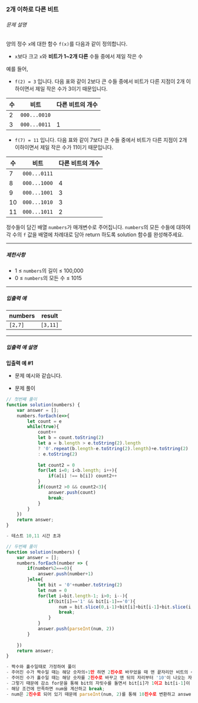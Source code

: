 ### 2개 이하로 다른 비트

###### 문제 설명

양의 정수 `x`에 대한 함수 `f(x)`를 다음과 같이 정의합니다.

- `x`보다 크고 `x`와 **비트가 1~2개 다른** 수들 중에서 제일 작은 수

예를 들어,

- `f(2) = 3` 입니다. 다음 표와 같이 2보다 큰 수들 중에서 비트가 다른 지점이 2개 이하이면서 제일 작은 수가 3이기 때문입니다.

| 수   | 비트         | 다른 비트의 개수 |
| ---- | ------------ | ---------------- |
| 2    | `000...0010` |                  |
| 3    | `000...0011` | 1                |

- `f(7) = 11` 입니다. 다음 표와 같이 7보다 큰 수들 중에서 비트가 다른 지점이 2개 이하이면서 제일 작은 수가 11이기 때문입니다.

| 수   | 비트         | 다른 비트의 개수 |
| ---- | ------------ | ---------------- |
| 7    | `000...0111` |                  |
| 8    | `000...1000` | 4                |
| 9    | `000...1001` | 3                |
| 10   | `000...1010` | 3                |
| 11   | `000...1011` | 2                |

정수들이 담긴 배열 `numbers`가 매개변수로 주어집니다. `numbers`의 모든 수들에 대하여 각 수의 `f` 값을 배열에 차례대로 담아 return 하도록 solution 함수를 완성해주세요.

------

##### 제한사항

- 1 ≤ `numbers`의 길이 ≤ 100,000
- 0 ≤ `numbers`의 모든 수 ≤ 1015

------

##### 입출력 예

| numbers | result   |
| ------- | -------- |
| `[2,7]` | `[3,11]` |

------

##### 입출력 예 설명

**입출력 예 #1**

- 문제 예시와 같습니다.



- 문제 풀이

```javascript
// 첫번째 풀이
function solution(numbers) {
    var answer = [];
    numbers.forEach(e=>{
        let count = e
        while(true){
            count++
            let b = count.toString(2)
            let a = b.length > e.toString(2).length
            ? '0'.repeat(b.length-e.toString(2).length)+e.toString(2) 
            : e.toString(2)
            
            let count2 = 0
            for(let i=0; i<b.length; i++){
                if(a[i] !== b[i]) count2++
            }
            if(count2 >0 && count2<3){
                answer.push(count)
                break;
            }
        }
    })
    return answer;
}

- 테스트 10,11 시간 초과

// 두번째 풀이
function solution(numbers) {
    var answer = [];
    numbers.forEach(number => {
        if(number%2===0){
            answer.push(number+1)
        }else{
            let bit = '0'+number.toString(2)
            let num = 0
            for(let i=bit.length-1; i>0; i--){
                if(bit[i]=='1' && bit[i-1]=='0'){
                    num = bit.slice(0,i-1)+bit[i]+bit[i-1]+bit.slice(i,bit.length-1)
                    break;
                }
            }
            answer.push(parseInt(num, 2))
        }
        
    })
    return answer;
}

- 짝수와 홀수일때로 가정하여 풀이
- 주어진 수가 짝수일 때는 해당 숫자의+1만 하면 2진수로 바꾸었을 때 맨 끝자리만 비트의 수가 달라지게 됨
- 주어진 수가 홀수일 때는 해당 숫자를 2진수로 바꾸고 맨 뒤의 자리부터 '10'이 나오는 자리를 찾아 '01'로 바꾸어 주면 됨
- 그렇기 때문에 감소 for문을 통해 bit의 자릿수를 돌면서 bit[i]가 1이고 bit[i-1]이 0인 수를 찾고
- 해당 조건에 만족하면 num을 계산하고 break;
- num은 2진수로 되어 있기 때문에 parseInt(num, 2)를 통해 10진수로 변환하고 answer에 push하면 정답
```